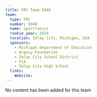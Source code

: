 ```yaml
---
title: FRC Team 5048
team:
  type: FRC
  number: 5048
  name: Spartronics
  rookie_year: 2014
  location: Imlay City, Michigan, USA
  sponsors:
    - Michigan Department of Education
    - Argosy Foundation
    - Imlay City School District
    - FCA
    - Imlay City High School
  links:
    Website: 
---
```

No content has been added for this team